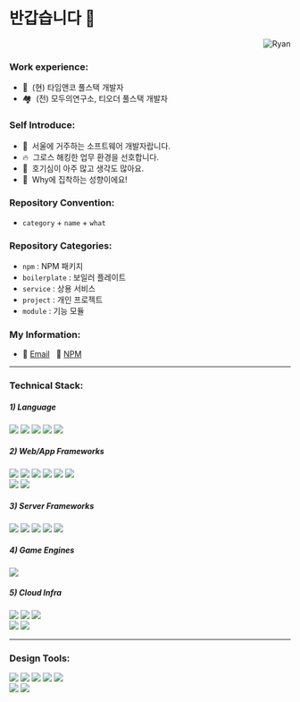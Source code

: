 # 반갑습니다 👋

<p align="right"> <img src="https://komarev.com/ghpvc/?username=rhan-ahn" alt="Ryan" /></p>

### Work experience:

- 🏡&nbsp; (현) 타임앤코 풀스택 개발자
- 🏘️&nbsp; (전) 모두의연구소, 티오더 풀스택 개발자

### Self Introduce:

- 🕋&nbsp; 서울에 거주하는 소프트웨어 개발자랍니다.
- 🔥&nbsp; 그로스 해킹한 업무 환경을 선호합니다.
- 🦋&nbsp; 호기심이 아주 많고 생각도 많아요.
- 💁&nbsp; Why에 집착하는 성향이에요!

### Repository Convention:

- `category` + `name` + `what`

### Repository Categories:

- `npm` : NPM 패키지 <br>
- `boilerplate` : 보일러 플레이트 <br>
- `service` : 상용 서비스 <br>
- `project` : 개인 프로젝트 <br>
- `module` : 기능 모듈 <br>

### My Information:

- 📨 [Email](https://mail.google.com/mail/?view=cm&amp;fs=1&amp;to=kaaiinn4@gmail.com) &nbsp;&nbsp;📮 [NPM](https://www.npmjs.com/~ryan-ahn?activeTab=packages)


---


### Technical Stack:

<h5>1) Language </h5>

<span>
  <img src="https://img.shields.io/badge/Typescript-101010?style=flat&logo=TypeScript&logoColor=3178C6"/>
</span>
<span>
  <img src="https://img.shields.io/badge/Python-101010?style=flat&logo=python&logoColor=3776AB"/>
</span>
<span>
  <img src="https://img.shields.io/badge/Dart-101010?style=flat&logo=Dart&logoColor=0175C2"/>
</span>
<span>
  <img src="https://img.shields.io/badge/Nodejs-101010?style=flat&logo=Node.js&logoColor=339933"/>
</span>
<span>
  <img src="https://img.shields.io/badge/C%23-101010?style=flat&logo=C%23&logoColor=339933"/>
</span>
  
<br>

<h5>2) Web/App Frameworks </h5>

<span>
  <img src="https://img.shields.io/badge/Next.js-101010?style=flat&logo=Next.js&logoColor=white"/>
</span>
<span>
  <img src="https://img.shields.io/badge/React.js-101010?style=flat&logo=React&logoColor=61DAFB"/>
</span>
<span>
  <img src="https://img.shields.io/badge/Nuxt.js-101010?style=flat&logo=Nuxt.js&logoColor=00DC82"/>
</span>
<span>
  <img src="https://img.shields.io/badge/Vue.js-101010?style=flat&logo=Vue.js&logoColor=4FC08D"/>
</span>
<span>
  <img src="https://img.shields.io/badge/Remix-101010?style=flat&logo=Remix&logoColor=white"/>
</span>
<span>
  <img src="https://img.shields.io/badge/Svelte-101010?style=flat&logo=svelte&logoColor=FF3E00"/>
</span>

<br>

<span>
  <img src="https://img.shields.io/badge/Flutter-101010?style=flat&logo=Flutter&logoColor=764ABC"/>
</span>
<span>
  <img src="https://img.shields.io/badge/ReactNative-101010?style=flat&logo=React&logoColor=61DAFB"/>
</span>
 
<br>

<h5>3) Server Frameworks </h5>

<span>
  <img src="https://img.shields.io/badge/Express-101010?style=flat&logo=Express&logoColor=white"/>
</span>
<span>
  <img src="https://img.shields.io/badge/NestJs-101010?style=flat&logo=NestJs&logoColor=E0234E"/>
</span>
<span>
  <img src="https://img.shields.io/badge/FastApi-101010?style=flat&logo=fastapi&logoColor=009688"/>
</span>
<span>
  <img src="https://img.shields.io/badge/MySQL-101010?style=flat&logo=mysql&logoColor=4479A1"/>
</span>
<span>
  <img src="https://img.shields.io/badge/MongoDB-101010?style=flat&logo=mongodb&logoColor=47A248"/>
</span>

<br>

<h5>4) Game Engines </h5>

<span>
  <img src="https://img.shields.io/badge/Unity-101010?style=flat&logo=unity&logoColor=ffffff"/>
</span>

<br>

<h5>5) Cloud Infra </h5>

<span>
  <img src="https://img.shields.io/badge/Vercel-101010?style=flat&logo=vercel&logoColor=white"/>
</span>
<span>
  <img src="https://img.shields.io/badge/AWS-101010?style=flat&logo=amazonaws&logoColor=FF9900"/>
</span>
<span>
  <img src="https://img.shields.io/badge/GCP-101010?style=flat&logo=googlecloud&logoColor=4285F4"/>
</span>

<br>

<span>
  <img src="https://img.shields.io/badge/AppStore-101010?style=flat&logo=AppStore&logoColor=0D96F6"/>
</span>
<span>
  <img src="https://img.shields.io/badge/GooglePlay-101010?style=flat&logo=GooglePlay&logoColor=ffffff"/>
</span>


---


### Design Tools:

<span>
  <img src="https://img.shields.io/badge/Figma-101010?style=flat&logo=Figma&logoColor=F24E1E"/>
</span>
<span>
  <img src="https://img.shields.io/badge/Adobe%20Illustrator-101010?style=flat&logo=Adobe%20Illustrator&logoColor=FF9A00"/>
</span>
<span>
  <img src="https://img.shields.io/badge/Adobe%20XD-101010?style=flat&logo=Adobe XD&logoColor=FF61F6"/>
</span>
<span>
  <img src="https://img.shields.io/badge/Adobe%20Lightroom-101010?style=flat&logo=Adobe%20Lightroom&logoColor=31A8FF"/>
</span>
<span>
  <img src="https://img.shields.io/badge/Adobe%20Photoshop-101010?style=flat&logo=Adobe%20Photoshop&logoColor=27A1C5"/>
</span>
  
<br>
  
<span>
  <img src="https://img.shields.io/badge/Adobe%20AfterEffects-101010?style=flat&logo=adobeaftereffects&logoColor=9999FF"/>
</span>
<span>
  <img src="https://img.shields.io/badge/Adobe%20PremierePro-101010?style=flat&logo=adobepremierepro&logoColor=9999FF"/>
</span>

